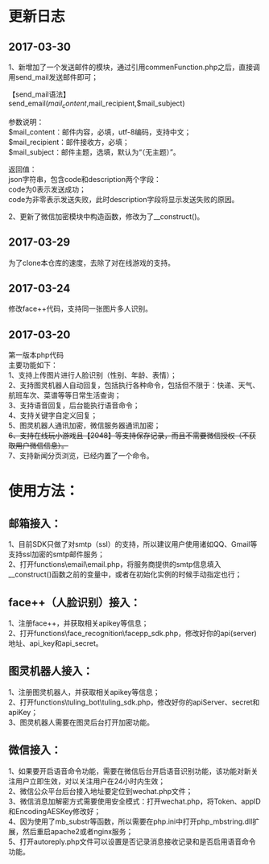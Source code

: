 # 更新日志
## 2017-03-30  
1、新增加了一个发送邮件的模块，通过引用commenFunction.php之后，直接调用send_mail发送邮件即可；  
  
【send_mail语法】  
send_email($mail_content,$mail_recipient,$mail_subject)  
  
参数说明：  
$mail_content：邮件内容，必填，utf-8编码，支持中文；  
$mail_recipient：邮件接收方，必填；  
$mail_subject：邮件主题，选填，默认为“（无主题）”。  
  
返回值：  
json字符串，包含code和description两个字段：  
code为0表示发送成功；  
code为非零表示发送失败，此时description字段将显示发送失败的原因。  
  
2、更新了微信加密模块中构造函数，修改为了__construct()。  
  
## 2017-03-29
为了clone本仓库的速度，去除了对在线游戏的支持。  
  
## 2017-03-24
修改face++代码，支持同一张图片多人识别。  
  
## 2017-03-20
第一版本php代码  
主要功能如下：  
1、支持上传图片进行人脸识别（性别、年龄、表情）；  
2、支持图灵机器人自动回复，包括执行各种命令，包括但不限于：快递、天气、航班车次、菜谱等等日常生活查询；  
3、支持语音回复，后台能执行语音命令；  
4、支持关键字自定义回复；  
5、图灵机器人通讯加密，微信服务器通讯加密；  
~~6、支持在线玩小游戏且【2048】等支持保存记录，而且不需要微信授权（不获取用户微信信息）。~~  
7、支持新闻分页浏览，已经内置了一个命令。  
   
   
   
   
   
# 使用方法：  
## 邮箱接入：  
1、目前SDK只做了对smtp（ssl）的支持，所以建议用户使用诸如QQ、Gmail等支持ssl加密的smtp邮件服务；  
2、打开functions\email\email.php，将服务商提供的smtp信息填入__construct()函数之前的变量中，或者在初始化实例的时候手动指定也行；  

## face++（人脸识别）接入：
1、注册face++，并获取相关apikey等信息；  
2、打开functions\face_recognition\facepp_sdk.php，修改好你的api(server)地址、api_key和api_secret。  
  
 
## 图灵机器人接入：
1、注册图灵机器人，并获取相关apikey等信息；  
2、打开functions\tuling_bot\tuling_sdk.php，修改好你的apiServer、secret和apiKey；  
3、图灵机器人需要在图灵后台打开加密功能。  
  
  
## 微信接入：
1、如果要开启语音命令功能，需要在微信后台开启语音识别功能，该功能对新关注用户立即生效，对以关注用户在24小时内生效；  
2、微信公众平台后台接入地址要定位到wechat.php文件；  
3、微信消息加解密方式需要使用安全模式：打开wechat.php，将Token、appID和EncodingAESKey修改好；  
4、因为使用了mb_substr等函数，所以需要在php.ini中打开php_mbstring.dll扩展，然后重启apache2或者nginx服务；  
5、打开autoreply.php文件可以设置是否记录消息接收记录和是否启用语音命令功能。
